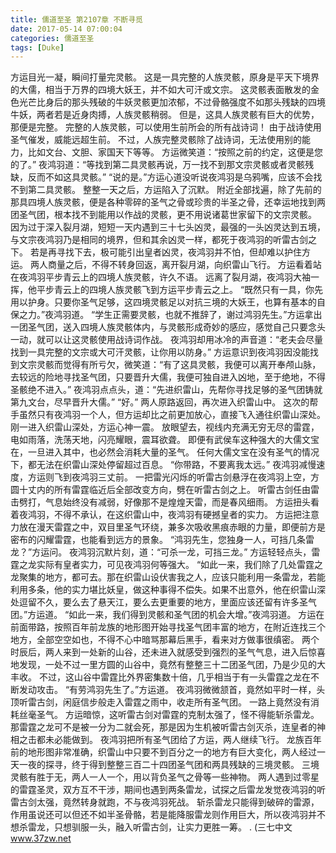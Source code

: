 ```yaml
---
title: 儒道至圣 第2107章 不断寻觅
date: 2017-05-14 07:00:04
categories: 儒道至圣
tags: [Duke]
---
```


方运目光一凝，瞬间打量完灵骸。
这是一具完整的人族灵骸，原身是平天下境界的大儒，相当于万界的四境大妖王，并不如大可汗或文宗。
这灵骸表面散发的金色光芒比身后的那头残破的牛妖灵骸更加浓郁，不过骨骼强度不如那头残缺的四境牛妖，两者若是近身肉搏，人族灵骸稍弱。
但是，这具人族灵骸有巨大的优势，那便是完整。
完整的人族灵骸，可以使用生前所会的所有战诗词！
由于战诗使用圣气催发，威能远超生前。
不过，人族完整灵骸除了战诗词，无法使用别的能力，比如文台、文胆、家国天下等等。
方运微笑道：“按照之前的约定，这便是您的了。”
夜鸿羽道：“等找到第二具灵骸再说，万一找不到那文宗灵骸或者灵骸残缺，反而不如这具灵骸。”
“说的是。”方运心道没听说夜鸿羽是乌鸦嘴，应该不会找不到第二具灵骸。
整整一天之后，方运陷入了沉默。
附近全部找遍，除了先前的那具四境人族灵骸，便是各种零碎的圣气之骨或珍贵的半圣之骨，还幸运地找到两团圣气团，根本找不到能用以作战的灵骸，更不用说诸葛世家留下的文宗灵骸。
因为过于深入裂月湖，短短一天内遇到三十七头凶灵，最强的一头凶灵达到五境，与文宗夜鸿羽乃是相同的境界，但和其余凶灵一样，都死于夜鸿羽的听雷古剑之下。
若是再寻找下去，极可能引出皇者凶灵，夜鸿羽并不怕，但却难以护住方运。
两人商量之后，不得不转身回返，离开裂月湖，向织雷山飞行。
方运看着站在夜鸿羽平步青云上的四境人族灵骸，许久不语。
远离了裂月湖，夜鸿羽大袖一挥，他平步青云上的四境人族灵骸飞到方运平步青云之上。
“既然只有一具，你先用以护身。只要你圣气足够，这四境灵骸足以对抗三境的大妖王，也算有基本的自保之力。”夜鸿羽道。
“学生正需要灵骸，也就不推辞了，谢过鸿羽先生。”方运拿出一团圣气团，送入四境人族灵骸体内，与灵骸形成奇妙的感应，感觉自己只要念头一动，就可以让这灵骸使用战诗词作战。
夜鸿羽却用冰冷的声音道：“老夫会尽量找到一具完整的文宗或大可汗灵骸，让你用以防身。”
方运意识到夜鸿羽因没能找到文宗灵骸而觉得有所亏欠，微笑道：“有了这具灵骸，我便可以离开奉颅山脉，去较远的险地寻找圣气团，只要晋升大儒，我便可独自进入凶地，至于绝地，不得圣骸绝不进入。”
夜鸿羽点点头，道：“先进织雷山，先帮你寻找足够的圣气团铸就第九文台，尽早晋升大儒。”
“好。”
两人原路返回，再次进入织雷山中。
这次的帮手虽然只有夜鸿羽一个人，但方运却比之前更加放心，直接飞入通往织雷山深处。
刚一进入织雷山深处，方运心神一震。
放眼望去，视线内充满无穷无尽的雷霆，电如雨落，洗荡天地，闪亮耀眼，震耳欲聋。
即便有武侯车这种强大的大儒文宝在，一旦进入其中，也必然会消耗大量的圣气。
任何大儒文宝在没有圣气的情况下，都无法在织雷山深处停留超过百息。
“你带路，不要离我太远。”
夜鸿羽减慢速度，方运则飞到夜鸿羽三丈前。
一把雷光闪烁的听雷古剑悬浮在夜鸿羽上空，方圆十丈内的所有雷霆临近后全部改变方向，劈在听雷古剑之上。
听雷古剑任由雷击劈打，气息始终没有减弱，好像那不是煌煌天雷，而是春风细雨。
方运扭头看着夜鸿羽，不得不承认，在这织雷山中，夜鸿羽有硬撼皇者的实力。
方运把注意力放在漫天雷霆之中，双目里圣气环绕，兼多次吸收黑痕赤眼的力量，即便前方是密布的闪耀雷霆，也能看到远方的景象。
“鸿羽先生，您独身一人，可挡几条雷龙？”方运问。
夜鸿羽沉默片刻，道：“可杀一龙，可挡三龙。”
方运轻轻点头，雷霆之龙实际有皇者实力，可见夜鸿羽何等强大。
“如此一来，我们除了几处雷霆之龙聚集的地方，都可去。那在织雷山设伏害我之人，应该只能利用一条雷龙，若能利用多条，他的实力堪比妖皇，做这种事得不偿失。如果不出意外，他在织雷山深处逗留不久，要么去了悬天江，要么去更重要的地方，里面应该还留有许多圣气团。”方运道。
“如此一来，我们得到灵骸和圣气团的机会大增。”夜鸿羽道。
方运在前面带路，按照百年前龙族的地形图开始寻找圣气团丰富的地方，在附近连找三个地方，全部空空如也，不得不心中暗骂那幕后黑手，看来对方做事很缜密。
两个时辰后，两人来到一处新的山谷，还未进入就感受到强烈的圣气气息，进入后惊喜地发现，一处不过一里方圆的山谷中，竟然有整整三十二团圣气团，乃是少见的大丰收。
不过，这山谷中雷霆比外界密集数十倍，几乎相当于有一头雷霆之龙在不断发动攻击。
“有劳鸿羽先生了。”方运道。
夜鸿羽微微颔首，竟然如平时一样，头顶听雷古剑，闲庭信步般走入雷霆之雨中，收走所有圣气团。
一路上竟然没有消耗丝毫圣气。
方运暗惊，这听雷古剑对雷霆的克制太强了，怪不得能斩杀雷龙。那雷霆之龙可不是被一分为二就会死，那是因为生机被听雷古剑灭杀，连皇者的神相之击都未必能做到。
夜鸿羽把所有圣气团给了方运，两人继续飞行。
龙族百年前的地形图非常准确，织雷山中只要不到百分之一的地方有巨大变化，两人经过一天一夜的探寻，终于得到整整三百二十四团圣气团和两具残缺的三境灵骸。
三境灵骸有胜于无，两人一人一个，用以背负圣气之骨等一些神物。
两人遇到过零星的雷霆圣灵，双方互不干涉，期间也遇到两条雷龙，试探之后雷龙发觉夜鸿羽的听雷古剑太强，竟然转身就跑，不与夜鸿羽死战。
斩杀雷龙只能得到破碎的雷源，作用虽说还可以但还不如半圣骨骼，若是能降服雷龙则作用巨大，所以夜鸿羽并不想杀雷龙，只想驯服一头，融入听雷古剑，让实力更胜一筹。
.
(三七中文 www.37zw.net